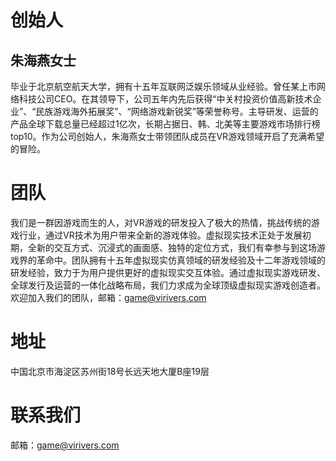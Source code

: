 # 创始人
## 朱海燕女士
毕业于北京航空航天大学，拥有十五年互联网泛娱乐领域从业经验。曾任某上市网络科技公司CEO。在其领导下，公司五年内先后获得“中关村投资价值高新技术企业”、“民族游戏海外拓展奖”、“网络游戏新锐奖”等荣誉称号。主导研发、运营的产品全球下载总量已经超过1亿次，长期占据日、韩、北美等主要游戏市场排行榜top10。作为公司创始人，朱海燕女士带领团队成员在VR游戏领域开启了充满希望的冒险。

# 团队
我们是一群因游戏而生的人，对VR游戏的研发投入了极大的热情，挑战传统的游戏行业，通过VR技术为用户带来全新的游戏体验。虚拟现实技术正处于发展初期，全新的交互方式、沉浸式的画面感、独特的定位方式，我们有幸参与到这场游戏界的革命中。团队拥有十五年虚拟现实仿真领域的研发经验及十二年游戏领域的研发经验，致力于为用户提供更好的虚拟现实交互体验。通过虚拟现实游戏研发、全球发行及运营的一体化战略布局，我们力求成为全球顶级虚拟现实游戏创造者。欢迎加入我们的团队，邮箱：[game@virivers.com](mailto:game@virivers.com)

# 地址
中国北京市海淀区苏州街18号长远天地大厦B座19层

# 联系我们
邮箱：[game@virivers.com](mailto:game@virivers.com)
